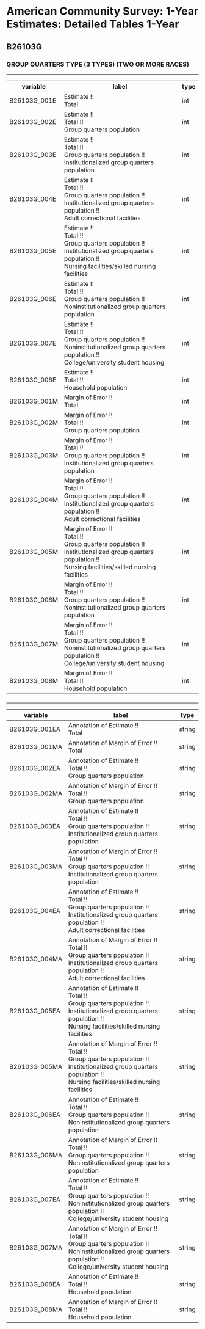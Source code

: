# American Community Survey: 1-Year Estimates: Detailed Tables 1-Year

## B26103G

### GROUP QUARTERS TYPE (3 TYPES) (TWO OR MORE RACES)

___

| variable | label | type |
| ----- | ----- | ----- |
| B26103G_001E | Estimate !!<br>Total | int |
| B26103G_002E | Estimate !!<br>Total !!<br>Group quarters population | int |
| B26103G_003E | Estimate !!<br>Total !!<br>Group quarters population !!<br>Institutionalized group quarters population | int |
| B26103G_004E | Estimate !!<br>Total !!<br>Group quarters population !!<br>Institutionalized group quarters population !!<br>Adult correctional facilities | int |
| B26103G_005E | Estimate !!<br>Total !!<br>Group quarters population !!<br>Institutionalized group quarters population !!<br>Nursing facilities/skilled nursing facilities | int |
| B26103G_006E | Estimate !!<br>Total !!<br>Group quarters population !!<br>Noninstitutionalized group quarters population | int |
| B26103G_007E | Estimate !!<br>Total !!<br>Group quarters population !!<br>Noninstitutionalized group quarters population !!<br>College/university student housing | int |
| B26103G_008E | Estimate !!<br>Total !!<br>Household population | int |
| B26103G_001M | Margin of Error !!<br>Total | int |
| B26103G_002M | Margin of Error !!<br>Total !!<br>Group quarters population | int |
| B26103G_003M | Margin of Error !!<br>Total !!<br>Group quarters population !!<br>Institutionalized group quarters population | int |
| B26103G_004M | Margin of Error !!<br>Total !!<br>Group quarters population !!<br>Institutionalized group quarters population !!<br>Adult correctional facilities | int |
| B26103G_005M | Margin of Error !!<br>Total !!<br>Group quarters population !!<br>Institutionalized group quarters population !!<br>Nursing facilities/skilled nursing facilities | int |
| B26103G_006M | Margin of Error !!<br>Total !!<br>Group quarters population !!<br>Noninstitutionalized group quarters population | int |
| B26103G_007M | Margin of Error !!<br>Total !!<br>Group quarters population !!<br>Noninstitutionalized group quarters population !!<br>College/university student housing | int |
| B26103G_008M | Margin of Error !!<br>Total !!<br>Household population | int |
### 

___

| variable | label | type |
| ----- | ----- | ----- |
| B26103G_001EA | Annotation of Estimate !!<br>Total | string |
| B26103G_001MA | Annotation of Margin of Error !!<br>Total | string |
| B26103G_002EA | Annotation of Estimate !!<br>Total !!<br>Group quarters population | string |
| B26103G_002MA | Annotation of Margin of Error !!<br>Total !!<br>Group quarters population | string |
| B26103G_003EA | Annotation of Estimate !!<br>Total !!<br>Group quarters population !!<br>Institutionalized group quarters population | string |
| B26103G_003MA | Annotation of Margin of Error !!<br>Total !!<br>Group quarters population !!<br>Institutionalized group quarters population | string |
| B26103G_004EA | Annotation of Estimate !!<br>Total !!<br>Group quarters population !!<br>Institutionalized group quarters population !!<br>Adult correctional facilities | string |
| B26103G_004MA | Annotation of Margin of Error !!<br>Total !!<br>Group quarters population !!<br>Institutionalized group quarters population !!<br>Adult correctional facilities | string |
| B26103G_005EA | Annotation of Estimate !!<br>Total !!<br>Group quarters population !!<br>Institutionalized group quarters population !!<br>Nursing facilities/skilled nursing facilities | string |
| B26103G_005MA | Annotation of Margin of Error !!<br>Total !!<br>Group quarters population !!<br>Institutionalized group quarters population !!<br>Nursing facilities/skilled nursing facilities | string |
| B26103G_006EA | Annotation of Estimate !!<br>Total !!<br>Group quarters population !!<br>Noninstitutionalized group quarters population | string |
| B26103G_006MA | Annotation of Margin of Error !!<br>Total !!<br>Group quarters population !!<br>Noninstitutionalized group quarters population | string |
| B26103G_007EA | Annotation of Estimate !!<br>Total !!<br>Group quarters population !!<br>Noninstitutionalized group quarters population !!<br>College/university student housing | string |
| B26103G_007MA | Annotation of Margin of Error !!<br>Total !!<br>Group quarters population !!<br>Noninstitutionalized group quarters population !!<br>College/university student housing | string |
| B26103G_008EA | Annotation of Estimate !!<br>Total !!<br>Household population | string |
| B26103G_008MA | Annotation of Margin of Error !!<br>Total !!<br>Household population | string |

